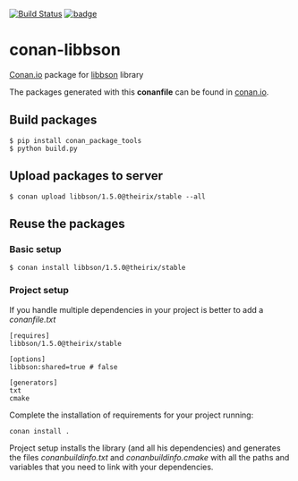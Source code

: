 [![Build Status](https://travis-ci.org/theirix/conan-libbson.svg)](https://travis-ci.org/theirix/conan-libbson)
[![badge](https://img.shields.io/badge/conan.io-libbson%2F1.5.0-green.svg?logo=data:image/png;base64%2CiVBORw0KGgoAAAANSUhEUgAAAA4AAAAOCAMAAAAolt3jAAAA1VBMVEUAAABhlctjlstkl8tlmMtlmMxlmcxmmcxnmsxpnMxpnM1qnc1sn85voM91oM11oc1xotB2oc56pNF6pNJ2ptJ8ptJ8ptN9ptN8p9N5qNJ9p9N9p9R8qtOBqdSAqtOAqtR%2BrNSCrNJ/rdWDrNWCsNWCsNaJs9eLs9iRvNuVvdyVv9yXwd2Zwt6axN6dxt%2Bfx%2BChyeGiyuGjyuCjyuGly%2BGlzOKmzOGozuKoz%2BKqz%2BOq0OOv1OWw1OWw1eWx1eWy1uay1%2Baz1%2Baz1%2Bez2Oe02Oe12ee22ujUGwH3AAAAAXRSTlMAQObYZgAAAAFiS0dEAIgFHUgAAAAJcEhZcwAACxMAAAsTAQCanBgAAAAHdElNRQfgBQkREyOxFIh/AAAAiklEQVQI12NgAAMbOwY4sLZ2NtQ1coVKWNvoc/Eq8XDr2wB5Ig62ekza9vaOqpK2TpoMzOxaFtwqZua2Bm4makIM7OzMAjoaCqYuxooSUqJALjs7o4yVpbowvzSUy87KqSwmxQfnsrPISyFzWeWAXCkpMaBVIC4bmCsOdgiUKwh3JojLgAQ4ZCE0AMm2D29tZwe6AAAAAElFTkSuQmCC)](http://www.conan.io/source/libbson/1.5.0/theirix/stable)

# conan-libbson

[Conan.io](https://conan.io) package for [libbson](https://github.com/libbson/libbson) library

The packages generated with this **conanfile** can be found in [conan.io](https://conan.io/source/libbson/1.5.0/theirix/stable).

## Build packages

    $ pip install conan_package_tools
    $ python build.py
    
## Upload packages to server

    $ conan upload libbson/1.5.0@theirix/stable --all
    
## Reuse the packages

### Basic setup

    $ conan install libbson/1.5.0@theirix/stable
    
### Project setup

If you handle multiple dependencies in your project is better to add a *conanfile.txt*
    
    [requires]
    libbson/1.5.0@theirix/stable

    [options]
    libbson:shared=true # false
    
    [generators]
    txt
    cmake

Complete the installation of requirements for your project running:</small></span>

    conan install . 

Project setup installs the library (and all his dependencies) and generates the files *conanbuildinfo.txt* and *conanbuildinfo.cmake* with all the paths and variables that you need to link with your dependencies.
